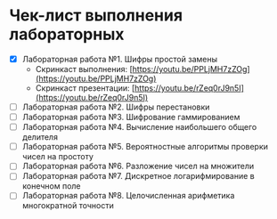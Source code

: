# Чек-лист выполнения лабораторных

- [x] Лабораторная работа №1. Шифры простой замены
  - Скринкаст выполнения: [https://youtu.be/PPLjMH7zZOg](https://youtu.be/PPLjMH7zZOg)
  - Скринкаст презентации: [https://youtu.be/rZeq0rJ9n5I](https://youtu.be/rZeq0rJ9n5I)
- [ ] Лабораторная работа №2. Шифры перестановки
- [ ] Лабораторная работа №3. Шифрование гаммированием
- [ ] Лабораторная работа №4. Вычисление наибольшего общего делителя
- [ ] Лабораторная работа №5. Вероятностные алгоритмы проверки чисел на простоту
- [ ] Лабораторная работа №6. Разложение чисел на множители
- [ ] Лабораторная работа №7. Дискретное логарифмирование в конечном поле
- [ ] Лабораторная работа №8. Целочисленная арифметика многократной точности
